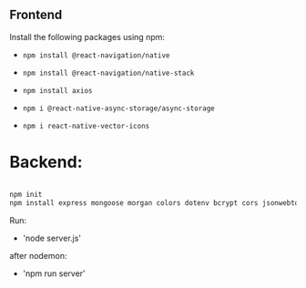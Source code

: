 ## Frontend
Install the following packages using npm:

* `npm install @react-navigation/native`
* `npm install @react-navigation/native-stack`

* `npm install axios`
* `npm i @react-native-async-storage/async-storage`
* `npm i react-native-vector-icons`

# Backend:

```bash

npm init
npm install express mongoose morgan colors dotenv bcrypt cors jsonwebtoken

```
Run:

* 'node server.js'

after nodemon:

* 'npm run server'
